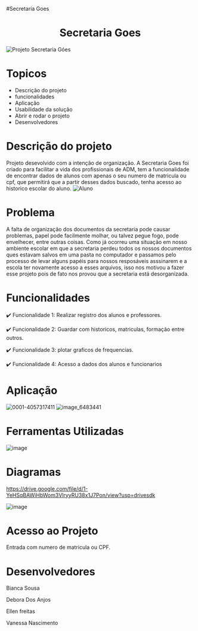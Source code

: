 #Secretaria Goes 
<h1 align="center">Secretaria Goes</h1>

![Projeto Secretaria Góes](https://user-images.githubusercontent.com/130758955/236444072-765d5086-5698-4bb4-9963-03e26e5e7e3f.png)

# Topicos
* Descrição do projeto
* funcionalidades
* Aplicação
* Usabilidade da solução
* Abrir e rodar o projeto
* Desenvolvedores

# Descrição do projeto
Projeto desevolvido com a intenção de organização. A Secretaria Goes foi criado para facilitar a vida dos profissionais de ADM, tem a funcionalidade de encontrar dados de alunos com apenas o seu numero de matricula ou cpf, que  permitirá que a partir desses dados buscado, tenha acesso ao historico escolar do aluno.
![Aluno](https://user-images.githubusercontent.com/130758955/236454340-343cf504-2489-48cf-a7d1-0c454fabb3de.png)


# Problema
A falta de organização dos documentos da secretaria pode causar problemas, papel pode facilmente molhar, ou talvez pegue fogo, pode envelhecer, entre outras coisas. Como já ocorreu uma situação em nosso ambiente escolar em que a secretaria perdeu todos os nossos documentos ques estavam salvos em uma pasta no computador e passamos pelo processo de levar alguns papéis para nossos resposáveis asssinarem e a escola ter novamente acesso a esses arquivos, isso nos motivou a fazer esse projeto pois de fato nos provou que a secretaria está desorganizada. 

# Funcionalidades 
:heavy_check_mark: Funcionalidade 1: Realizar registro dos alunos e professores.

:heavy_check_mark: Funcionalidade 2: Guardar com historicos, matriculas, formação entre outros.

:heavy_check_mark: Funcionalidade 3: plotar graficos de frequencias.

:heavy_check_mark: Funcionalidade 4: Acesso a dados dos alunos e funcionarios

# Aplicação
![0001-4057317411](https://user-images.githubusercontent.com/130758955/236454569-8f704de8-8c40-474f-a12a-f7edd1626d6f.png) 
![image_6483441](https://github.com/nascvanessa/Goes/assets/130758955/ecd951c4-b36e-4154-937e-febd87cd558c)


# Ferramentas Utilizadas
![image](https://github.com/nascvanessa/Goes/assets/130758955/b4d90645-14e0-414a-a72b-0fdc4aef4f2c)

# Diagramas
https://drive.google.com/file/d/1-YeHSqBAWiHbWom3VlryyRU38x1J7Pon/view?usp=drivesdk 

![image](https://github.com/nascvanessa/Goes/assets/130758955/32d8087a-a5a5-4410-87f3-9e62e71c1580)


# Acesso ao Projeto
Entrada com numero de matricula ou CPF.

# Desenvolvedores 

Bianca Sousa

Debora Dos Anjos

Ellen freitas

Vanessa Nascimento
